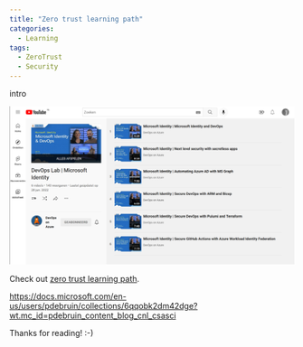 ```yaml
---
title: "Zero trust learning path"
categories:
  - Learning
tags:
  - ZeroTrust
  - Security
---
```


intro

![Identity videos](../assets/images/20220819-identityvideos.png)


Check out [zero trust learning path][zero-trust-learning-path].

https://docs.microsoft.com/en-us/users/pdebruin/collections/6qqobk2dm42dge?wt.mc_id=pdebruin_content_blog_cnl_csasci

[zero-trust-learning-path]: https://docs.microsoft.com/learn/paths/zero-trust-principles/?wt.mc_id=pdebruin_content_blog_cnl_csasci

Thanks for reading! :-)
